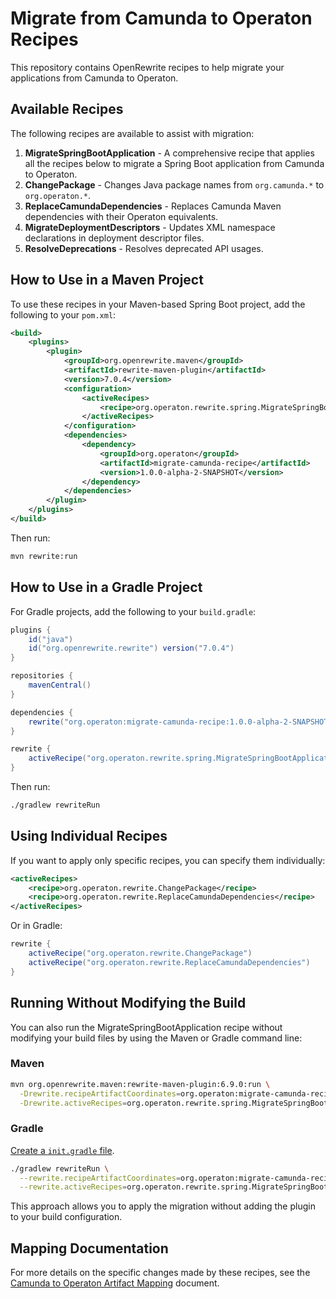 # Migrate from Camunda to Operaton Recipes

This repository contains OpenRewrite recipes to help migrate your applications from Camunda to Operaton.

## Available Recipes

The following recipes are available to assist with migration:

1. **MigrateSpringBootApplication** - A comprehensive recipe that applies all the recipes below to migrate a Spring Boot application from Camunda to Operaton.
2. **ChangePackage** - Changes Java package names from `org.camunda.*` to `org.operaton.*`.
3. **ReplaceCamundaDependencies** - Replaces Camunda Maven dependencies with their Operaton equivalents.
4. **MigrateDeploymentDescriptors** - Updates XML namespace declarations in deployment descriptor files.
5. **ResolveDeprecations** - Resolves deprecated API usages.

## How to Use in a Maven Project

To use these recipes in your Maven-based Spring Boot project, add the following to your `pom.xml`:

```xml
<build>
    <plugins>
        <plugin>
            <groupId>org.openrewrite.maven</groupId>
            <artifactId>rewrite-maven-plugin</artifactId>
            <version>7.0.4</version>
            <configuration>
                <activeRecipes>
                    <recipe>org.operaton.rewrite.spring.MigrateSpringBootApplication</recipe>
                </activeRecipes>
            </configuration>
            <dependencies>
                <dependency>
                    <groupId>org.operaton</groupId>
                    <artifactId>migrate-camunda-recipe</artifactId>
                    <version>1.0.0-alpha-2-SNAPSHOT</version>
                </dependency>
            </dependencies>
        </plugin>
    </plugins>
</build>
```

Then run:

```bash
mvn rewrite:run
```

## How to Use in a Gradle Project

For Gradle projects, add the following to your `build.gradle`:

```groovy
plugins {
    id("java")
    id("org.openrewrite.rewrite") version("7.0.4")
}

repositories {
    mavenCentral()
}

dependencies {
    rewrite("org.operaton:migrate-camunda-recipe:1.0.0-alpha-2-SNAPSHOT")
}

rewrite {
    activeRecipe("org.operaton.rewrite.spring.MigrateSpringBootApplication")
}
```

Then run:

```bash
./gradlew rewriteRun
```

## Using Individual Recipes

If you want to apply only specific recipes, you can specify them individually:

```xml
<activeRecipes>
    <recipe>org.operaton.rewrite.ChangePackage</recipe>
    <recipe>org.operaton.rewrite.ReplaceCamundaDependencies</recipe>
</activeRecipes>
```

Or in Gradle:

```groovy
rewrite {
    activeRecipe("org.operaton.rewrite.ChangePackage")
    activeRecipe("org.operaton.rewrite.ReplaceCamundaDependencies")
}
```

## Running Without Modifying the Build

You can also run the MigrateSpringBootApplication recipe without modifying your build files by using the Maven or Gradle command line:

### Maven

```bash
mvn org.openrewrite.maven:rewrite-maven-plugin:6.9.0:run \
  -Drewrite.recipeArtifactCoordinates=org.operaton:migrate-camunda-recipe:1.0.0-alpha-2-SNAPSHOT \
  -Drewrite.activeRecipes=org.operaton.rewrite.spring.MigrateSpringBootApplication
```

### Gradle

[Create a `init.gradle` file](https://docs.openrewrite.org/running-recipes/running-rewrite-on-a-gradle-project-without-modifying-the-build).

```bash
./gradlew rewriteRun \
  --rewrite.recipeArtifactCoordinates=org.operaton:migrate-camunda-recipe:1.0.0-alpha-2-SNAPSHOT \
  --rewrite.activeRecipes=org.operaton.rewrite.spring.MigrateSpringBootApplication
```

This approach allows you to apply the migration without adding the plugin to your build configuration.

## Mapping Documentation

For more details on the specific changes made by these recipes, see the [Camunda to Operaton Artifact Mapping](camunda-to-operaton-mapping.md) document.
